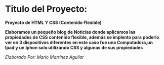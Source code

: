 # Titulo del Proyecto:

**Proyecto de HTML Y CSS (Contenido Flexible)**  

**Elaboramos un pequeño blog de Noticias donde aplicamos las propiedades de CSS contenido flexible, además se implento para poderlo ver en 3 dispositivos diferentes en este caso fue una Computadora,un Ipad y un Iphon solo utilizando CSS y algunas de sus propiedades**  

*Elaborado Por: Mario Martínez Aguilar*